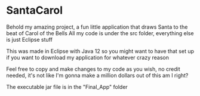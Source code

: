# SantaCarol
Behold my amazing project, a fun little application that draws Santa to the beat of Carol of the Bells
All my code is under the src folder, everything else is just Eclipse stuff

This was made in Eclipse with Java 12 so you might want to have that set up if you want to download my application for whatever crazy reason

Feel free to copy and make changes to my code as you wish, no credit needed, it's not like I'm gonna make a million dollars out of this am I right?

The executable jar file is in the "Final_App" folder
